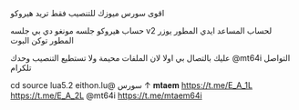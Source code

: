 اقوى سورس ميوزك للتنصيب فقط تريد هيروكو

حساب هيروكو
جلسه مونغو دي بي
جلسه v2 لحساب المساعد
ايدي المطور
يوزر المطور
توكن البوت

عليك بالتصال بي اولا لان الملفات محيمة ولا تستطيع التنصيب وحدك 
@mt64i
التواصل تلكرام


cd source
lua5.2 eithon.lu@
سورس ↑ 𝐦𝐭𝐚𝐞𝐦
https://t.me/E_A_1L
https://t.me/E_A_2L
@mt64i
https://t.me/mtaem64i
